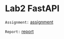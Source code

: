 # Lab2 FastAPI
`Assignment:` [assignment](<Lab2 FastAPI.pdf>)

`Report:` [report](<report/Lab2 Report.md>)
